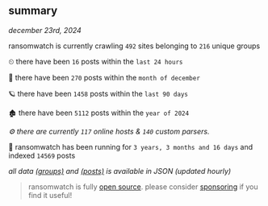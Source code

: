 
## summary
_december 23rd, 2024_

ransomwatch is currently crawling `492` sites belonging to `216` unique groups

⏲ there have been `16` posts within the `last 24 hours`

🦈 there have been `270` posts within the `month of december`

🪐 there have been `1458` posts within the `last 90 days`

🏚 there have been `5112` posts within the `year of 2024`

_⚙️ there are currently `117` online hosts & `140` custom parsers._

🦕 ransomwatch has been running for `3 years, 3 months and 16 days` and indexed `14569` posts

_all data  [(groups)](http://ransomwhat.telemetry.ltd/groups) and [(posts)](http://ransomwhat.telemetry.ltd/posts) is available in JSON (updated hourly)_

> ransomwatch is fully [open source](https://github.com/joshhighet/ransomwatch#ransomwatch--). please consider [sponsoring](https://github.com/sponsors/joshhighet) if you find it useful!
